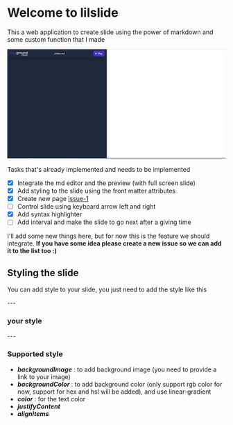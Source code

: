 # Welcome to lilslide

This a web application to create slide using the power of markdown and some custom function that I made

![lilslide](./slide.PNG)

Tasks that's already implemented and needs to be implemented

- [x] Integrate the md editor and the preview (with full screen slide)
- [x] Add styling to the slide using the front matter attributes
- [x] Create new page [issue-1](https://github.com/judicaelandria/lilslide/issues/1)
- [ ] Control slide using keyboard arrow left and right
- [x] Add syntax highlighter
- [ ] Add interval and make the slide to go next after a giving time

I'll add some new things here, but for now this is the feature we should integrate.
**If you have some idea please create a new issue so we can add it to the list too :)**

## Styling the slide

You can add style to your slide, you just need to add the style like this

\---

### your style

\---

### Supported style

- **_backgroundImage_** : to add background image (you need to provide a link to your image)
- **_backgroundColor_** : to add background color (only support rgb color for now, support for hex and hsl will be added), and use linear-gradient
- **_color_** : for the text color
- **_justifyContent_**
- **_alignItems_**
